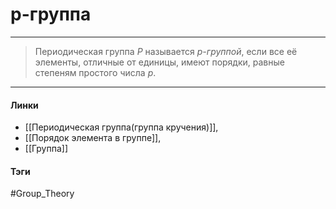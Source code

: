 # p-группа
***
>Периодическая группа $P$ называется *$p$-группой*, если все её элементы, отличные от единицы, имеют порядки, равные степеням простого числа $p$.

***
#### Линки 
- [[Периодическая группа(группа кручения)]], 
- [[Порядок элемента в группе]],
- [[Группа]]
#### Тэги 
 #Group_Theory 